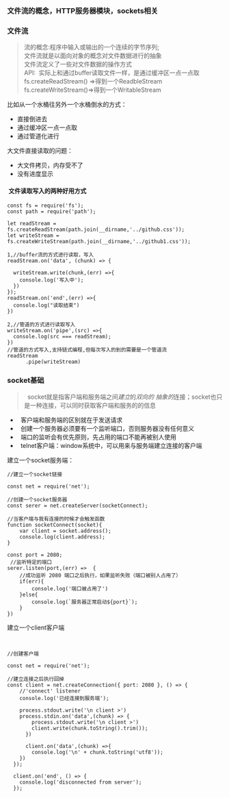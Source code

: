 ### 文件流的概念，HTTP服务器模块，sockets相关

### 文件流
> 流的概念:程序中输入或输出的一个连续的字节序列;  
> 文件流就是以面向对象的概念对文件数据进行的抽象  
> 文件流定义了一些对文件数据的操作方式  
API:  实际上和通过buffer读取文件一样，是通过缓冲区一点一点取
fs.createReadStream() =>得到一个ReadbleStream  
fs.createWriteStream()=>得到一个WritableStream

比如从一个水桶往另外一个水桶倒水的方式：
* 直接倒进去
* 通过缓冲区一点一点取
* 通过管道化进行

大文件直接读取的问题：
* 大文件拷贝，内存受不了
* 没有进度显示


####  文件读取写入的两种好用方式
```
const fs = require('fs');
const path = require('path');

let readStream = fs.createReadStream(path.join(__dirname,'../github.css'));
let writeStream = fs.createWriteStream(path.join(__dirname,'../github1.css'));

1,//buffer流的方式进行读取，写入
readStream.on('data', (chunk) => {
    
  writeStream.write(chunk,(err) =>{
    console.log('写入中');
  })
});
readStream.on('end',(err) =>{
  console.log("读取结束")
})

2,//管道的方式进行读取写入
writeStream.on('pipe',(src) =>{
  console.log(src === readStream);
})
//管道的方式写入,支持链式编程,但每次写入的到的需要是一个管道流
readStream
      .pipe(writeStream)

```


### socket基础
>   socket就是指客户端和服务端之间*建立*的*双向的* *抽象的*连接；socket也只是一种连接，可以同时获取客户端和服务的的信息  

*   客户端和服务端的区别就在于发送请求
*   创建一个服务器必须要有一个监听端口，否则服务器没有任何意义
*   端口的监听会有优先原则，先占用的端口不能再被别人使用
*   telnet客户端：window系统中，可以用来与服务端建立连接的客户端

建立一个socket服务端：
```
//建立一个socket链接

const net = require('net');

//创建一个socket服务器
const serer = net.createServer(socketConnect);

//当客户端与我有连接的时候才会触发函数
function socketConnect(socket){
    var client = socket.address();
    console.log(client.address);
}

const port = 2080;
 //监听特定的端口
serer.listen(port,(err) =>  {
    //成功监听 2080 端口之后执行，如果监听失败（端口被别人占用了）
    if(err){
        console.log('端口被占用了')
    }else{
        console.log(`服务器正常启动${port}`);
    }
})
```

建立一个client客户端
```


//创建客户端

const net = require('net');

//建立连接之后执行回掉
const client = net.createConnection({ port: 2080 }, () => {
    //'connect' listener
    console.log('已经连接到服务端');

    process.stdout.write('\n client >')
    process.stdin.on('data',(chunk) => {
        process.stdout.write('\n client >')
        client.write(chunk.toString().trim());
      })

      client.on('data',(chunk) =>{
        console.log('\n' + chunk.toString('utf8'));
    })
  });

  client.on('end', () => {
    console.log('disconnected from server');
  });
```
